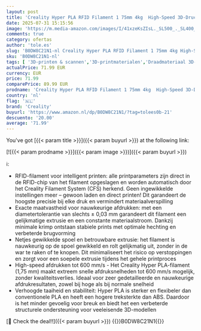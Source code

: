 ```yaml
---
layout: post
title: 'Creality Hyper PLA RFID Filament 1 75mm 4kg  High-Speed 3D-Druck  30–600mm/s   kompatibel mit K2 Plus Combo CFS  Schwarz Weiß Rot Blau'
date: 2025-07-31 15:15:56
image: 'https://m.media-amazon.com/images/I/41xzeKsZIsL._SL500_._SL400_.jpg'
comments: true
category: ofertas
author: 'tole.es'
slug: 'B0DW8C21N1-nl Creality Hyper PLA RFID Filament 1 75mm 4kg High-Speed...'
sku: 'B0DW8C21N1-nl'
tags: [ '3D-printen & scannen','3D-printmaterialen','Draadmateriaal 3D-printers','Zakelijk, industrie & wetenschap','creality','🇳🇱', ]
actualPrice: 71.99 EUR
currency: EUR
price: 71.99
comparePrice: 89.99 EUR
prodname: 'Creality Hyper PLA RFID Filament 1 75mm 4kg  High-Speed 3D-Druck  30–600mm/s   kompatibel mit K2 Plus Combo CFS  Schwarz Weiß Rot Blau'
country: 'nl'
flag: '🇳🇱'
brand: 'Creality'
buyurl: 'https://www.amazon.nl/dp/B0DW8C21N1/?tag=tolees0b-21'
descuento: '20.00'
average: '71.99'
---
```


You've got [{{< param title >}}]({{< param buyurl >}}) at the following link:

[![{{< param prodname >}}]({{< param image >}})]({{< param buyurl >}})

ℹ️:

- RFID-filament voor intelligent printen: alle printparameters zijn direct in de RFID-chip van het filament opgeslagen en worden automatisch door het Creality Filament System (CFS) herkend. Geen ingewikkelde instellingen meer – gewoon laden en direct printen! Dit garandeert de hoogste precisie bij elke druk en vermindert materiaalverspilling
- Exacte maatvastheid voor nauwkeurige afdrukken: met een diametertolerantie van slechts ± 0,03 mm garandeert dit filament een gelijkmatige extrusie en een constante materiaalstroom. Dankzij minimale krimp ontstaan stabiele prints met optimale hechting en verbeterde brugvorming
- Netjes gewikkelde spoel en betrouwbare extrusie: het filament is nauwkeurig op de spoel gewikkeld en rolt gelijkmatig uit, zonder in de war te raken of te knopen. Dit minimaliseert het risico op verstoppingen en zorgt voor een soepele extrusie tijdens het gehele printproces
- High-speed afdrukken tot 600 mm/s - Het Creality Hyper PLA-filament (1,75 mm) maakt extreem snelle afdruksnelheden tot 600 mm/s mogelijk, zonder kwaliteitsverlies. Ideaal voor zeer gedetailleerde en nauwkeurige afdrukresultaten, zowel bij hoge als bij normale snelheid
- Verhoogde taaiheid en stabiliteit: Hyper PLA is sterker en flexibeler dan conventionele PLA en heeft een hogere treksterkte dan ABS. Daardoor is het minder gevoelig voor breuk en biedt het een verbeterde structurele ondersteuning voor veeleisende 3D-modellen

[🛒 Check the deal!!]({{< param buyurl >}})
{{<world>}}B0DW8C21N1{{</world>}}
